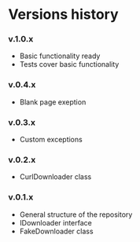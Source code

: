 Versions history
================

### v.1.0.x

* Basic functionality ready
* Tests cover basic functionality

### v.0.4.x

* Blank page exeption

### v.0.3.x

* Custom exceptions

### v.0.2.x

* CurlDownloader class

### v.0.1.x

* General structure of the repository
* IDownloader interface
* FakeDownloader class
 